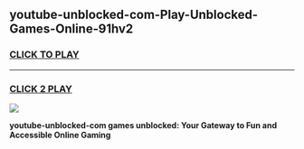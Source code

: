 
## youtube-unblocked-com-Play-Unblocked-Games-Online-91hv2
<h3>
<a href="https://premium76.site?title=youtube-unblocked-com&ref=25A">CLICK TO PLAY</a></h3>
<hr>

<h3>
<a href="https://premium76.site?title=youtube-unblocked-com&ref=25A">CLICK 2 PLAY</a>
  
</h3>

<a href="https://premium76.site?title=youtube-unblocked-com&ref=25A"><img src="https://clearcache.store/games.png"></a>


**youtube-unblocked-com games unblocked: Your Gateway to Fun and Accessible Online Gaming**
